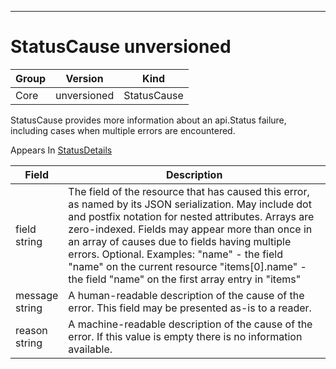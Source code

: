 

-----------
# StatusCause unversioned



Group        | Version     | Kind
------------ | ---------- | -----------
Core | unversioned | StatusCause







StatusCause provides more information about an api.Status failure, including cases when multiple errors are encountered.

<aside class="notice">
Appears In <a href="#statusdetails-unversioned">StatusDetails</a> </aside>

Field        | Description
------------ | -----------
field <br /> string | The field of the resource that has caused this error, as named by its JSON serialization. May include dot and postfix notation for nested attributes. Arrays are zero-indexed.  Fields may appear more than once in an array of causes due to fields having multiple errors. Optional.  Examples:   "name" - the field "name" on the current resource   "items[0].name" - the field "name" on the first array entry in "items"
message <br /> string | A human-readable description of the cause of the error.  This field may be presented as-is to a reader.
reason <br /> string | A machine-readable description of the cause of the error. If this value is empty there is no information available.






